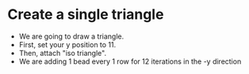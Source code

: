 # Create a single triangle

- We are going to draw a triangle.
- First, set your y position to 11.
- Then, attach "iso triangle".
- We are adding 1 bead every 1 row for 12 iterations in the -y direction
